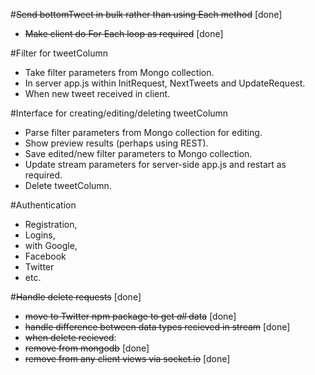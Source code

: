 #~~Send bottomTweet in bulk rather than using Each method~~ [done]
- ~~Make client do For Each loop as required~~ [done]

#Filter for tweetColumn
- Take filter parameters from Mongo collection.  
- In server app.js within InitRequest, NextTweets and UpdateRequest.  
- When new tweet received in client.  

#Interface for creating/editing/deleting tweetColumn
- Parse filter parameters from Mongo collection for editing.  
- Show preview results (perhaps using REST).  
- Save edited/new filter parameters to Mongo collection.  
- Update stream parameters for server-side app.js and restart as required.  
- Delete tweetColumn.  

#Authentication
- Registration, 
- Logins, 
 - with Google, 
 - Facebook
 - Twitter
 - etc.

#~~Handle delete requests~~ [done]
- ~~move to Twitter npm package to get *all* data~~ [done]
- ~~handle difference between data types recieved in stream~~ [done]
- ~~when delete recieved~~:
 - ~~remove from mongodb~~ [done]
 - ~~remove from any client views via socket.io~~ [done]
